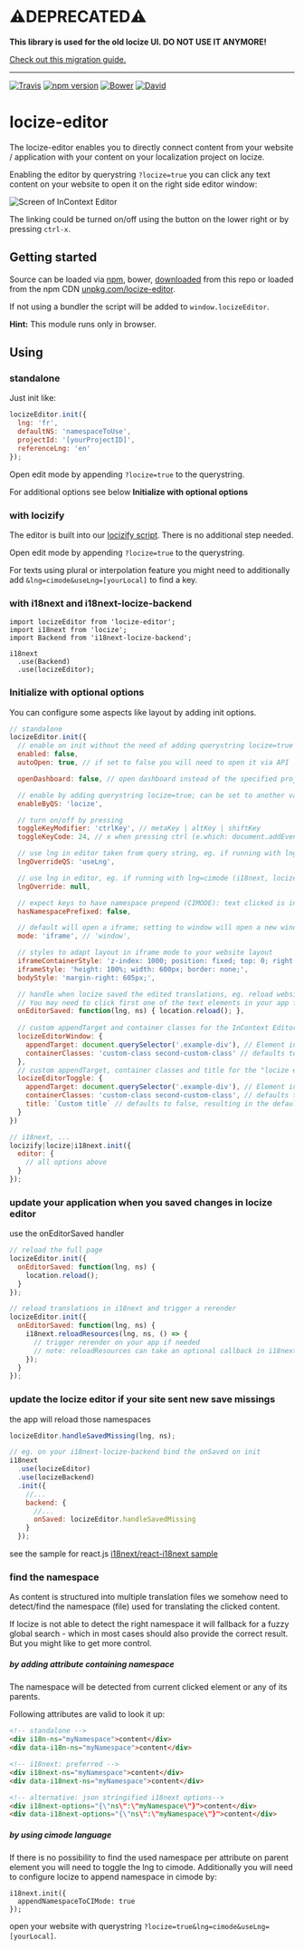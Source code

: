 # ⚠️DEPRECATED⚠️

**This library is used for the old locize UI. DO NOT USE IT ANYMORE!**

[Check out this migration guide.](https://docs.locize.com/more/incontext-editor/migrating-from-the-old-incontext-editor)

---

[![Travis](https://img.shields.io/travis/locize/locize-editor/master.svg?style=flat-square)](https://travis-ci.org/locize/locize-editor)
[![npm version](https://img.shields.io/npm/v/locize-editor.svg?style=flat-square)](https://www.npmjs.com/package/locize-editor)
[![Bower](https://img.shields.io/bower/v/locize-editor.svg)]()
[![David](https://img.shields.io/david/locize/locize-editor.svg?style=flat-square)](https://david-dm.org/locize/locize-editor)

# locize-editor

The locize-editor enables you to directly connect content from your website / application with your content on your localization project on locize.

Enabling the editor by querystring `?locize=true` you can click any text content on your website to open it on the right side editor window:

![](http://docs.locize.com/assets/editor.png 'Screen of InContext Editor')

The linking could be turned on/off using the button on the lower right or by pressing `ctrl-x`.

## Getting started

Source can be loaded via [npm](https://www.npmjs.com/package/locize-editor), bower, [downloaded](https://github.com/locize/locize/blob/master/locize.min.js) from this repo or loaded from the npm CDN [unpkg.com/locize-editor](https://unpkg.com/locize-editor/locize-editor.min.js).

If not using a bundler the script will be added to `window.locizeEditor`.

**Hint:** This module runs only in browser.

## Using

### standalone

Just init like:

```js
locizeEditor.init({
  lng: 'fr',
  defaultNS: 'namespaceToUse',
  projectId: '[yourProjectID]',
  referenceLng: 'en'
});
```

Open edit mode by appending `?locize=true` to the querystring.

For additional options see below **Initialize with optional options**

### with locizify

The editor is built into our [locizify script](https://github.com/locize/locizify). There is no additional step needed.

Open edit mode by appending `?locize=true` to the querystring.

For texts using plural or interpolation feature you might need to additionally add `&lng=cimode&useLng=[yourLocal]` to find a key.

### with i18next and i18next-locize-backend

```
import locizeEditor from 'locize-editor';
import i18next from 'locize';
import Backend from 'i18next-locize-backend';

i18next
  .use(Backend)
  .use(locizeEditor);
```

### Initialize with optional options

You can configure some aspects like layout by adding init options.

```js
// standalone
locizeEditor.init({
  // enable on init without the need of adding querystring locize=true
  enabled: false,
  autoOpen: true, // if set to false you will need to open it via API

  openDashboard: false, // open dashboard instead of the specified project

  // enable by adding querystring locize=true; can be set to another value or turned off by setting to false
  enableByQS: 'locize',

  // turn on/off by pressing
  toggleKeyModifier: 'ctrlKey', // metaKey | altKey | shiftKey
  toggleKeyCode: 24, // x when pressing ctrl (e.which: document.addEventListener('keypress', (e) => console.warn(e.which, e));

  // use lng in editor taken from query string, eg. if running with lng=cimode (i18next, locize)
  lngOverrideQS: 'useLng',

  // use lng in editor, eg. if running with lng=cimode (i18next, locize)
  lngOverride: null,

  // expect keys to have namespace prepend (CIMODE): text clicked is in form ns:key
  hasNamespacePrefixed: false,

  // default will open a iframe; setting to window will open a new window/tab instead
  mode: 'iframe', // 'window',

  // styles to adapt layout in iframe mode to your website layout
  iframeContainerStyle: 'z-index: 1000; position: fixed; top: 0; right: 0; bottom: 0; width: 600px; box-shadow: -3px 0 5px 0 rgba(0,0,0,0.5);',
  iframeStyle: 'height: 100%; width: 600px; border: none;',
  bodyStyle: 'margin-right: 605px;',

  // handle when locize saved the edited translations, eg. reload website
  // You may need to click first one of the text elements in your app first. (https://github.com/locize/locize-editor/issues/17)
  onEditorSaved: function(lng, ns) { location.reload(); },
  
  // custom appendTarget and container classes for the InContext Editor
  locizeEditorWindow: {
    appendTarget: document.querySelector('.example-div'), // Element into which the editor window should be appended. Element should be set position: relative as the editor window itself will be set position: absolute;. defaults to false, appending to the body
    containerClasses: 'custom-class second-custom-class' // defaults to false, resulting in no custom classes set
  },
  // custom appendTarget, container classes and title for the "locize editor" overlay with the button to toggle click selection of strings.
  locizeEditorToggle: {
    appendTarget: document.querySelector('.example-div'), // Element into which the toggle should be appended. Element should be set position: relative as the toggle itself will be set position: absolute;. defaults to false, appending to the body
    containerClasses: 'custom-class second-custom-class', // defaults to false, resulting in no custom classes set
    title: `Custom title` // defaults to false, resulting in the default title being displayed
  }
})

// i18next, ...
locizify|locize|i18next.init({
  editor: {
    // all options above
  }
});
```

### update your application when you saved changes in locize editor

use the onEditorSaved handler

```js
// reload the full page
locizeEditor.init({
  onEditorSaved: function(lng, ns) {
    location.reload();
  }
});

// reload translations in i18next and trigger a rerender
locizeEditor.init({
  onEditorSaved: function(lng, ns) {
    i18next.reloadResources(lng, ns, () => {
      // trigger rerender on your app if needed
      // note: reloadResources can take an optional callback in i18next@>=11.9.0
    });
  }
});
```

### update the locize editor if your site sent new save missings

the app will reload those namespaces

```js
locizeEditor.handleSavedMissing(lng, ns);

// eg. on your i18next-locize-backend bind the onSaved on init
i18next
  .use(locizeEditor)
  .use(locizeBackend)
  .init({
    //...
    backend: {
      //...
      onSaved: locizeEditor.handleSavedMissing
    }
  });
```

see the sample for react.js [i18next/react-i18next sample](https://github.com/i18next/react-i18next/blob/master/example/locize-example/src/i18n.js#L45)

### find the namespace

As content is structured into multiple translation files we somehow need to detect/find the namespace (file) used for translating the clicked content.

If locize is not able to detect the right namespace it will fallback for a fuzzy global search - which in most cases should also provide the correct result. But you might like to get more control.

##### by adding attribute containing namespace

The namespace will be detected from current clicked element or any of its parents.

Following attributes are valid to look it up:

```html
<!-- standalone -->
<div i18n-ns="myNamespace">content</div>
<div data-i18n-ns="myNamespace">content</div>

<!-- i18next: preferred -->
<div i18next-ns="myNamespace">content</div>
<div data-i18next-ns="myNamespace">content</div>

<!-- alternative: json stringified i18next options-->
<div i18next-options="{\"ns\":\"myNamespace\"}">content</div>
<div data-i18next-options="{\"ns\":\"myNamespace\"}">content</div>
```

##### by using cimode language

If there is no possibility to find the used namespace per attribute on parent element you will need to toggle the lng to cimode. Additionally you will need to configure locize to append namespace in cimode by:

```
i18next.init({
  appendNamespaceToCIMode: true
});
```

open your website with querystring `?locize=true&lng=cimode&useLng=[yourLocal]`.
